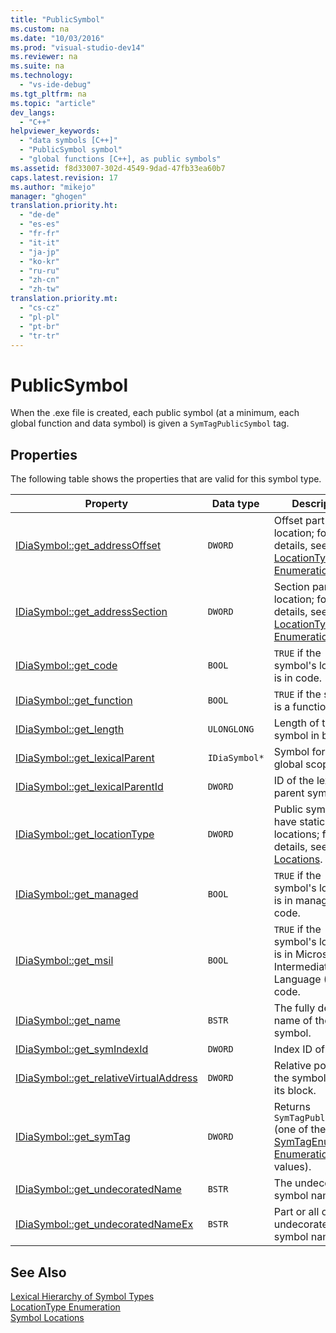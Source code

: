 ```yaml
---
title: "PublicSymbol"
ms.custom: na
ms.date: "10/03/2016"
ms.prod: "visual-studio-dev14"
ms.reviewer: na
ms.suite: na
ms.technology: 
  - "vs-ide-debug"
ms.tgt_pltfrm: na
ms.topic: "article"
dev_langs: 
  - "C++"
helpviewer_keywords: 
  - "data symbols [C++]"
  - "PublicSymbol symbol"
  - "global functions [C++], as public symbols"
ms.assetid: f8d33007-302d-4549-9dad-47fb33ea60b7
caps.latest.revision: 17
ms.author: "mikejo"
manager: "ghogen"
translation.priority.ht: 
  - "de-de"
  - "es-es"
  - "fr-fr"
  - "it-it"
  - "ja-jp"
  - "ko-kr"
  - "ru-ru"
  - "zh-cn"
  - "zh-tw"
translation.priority.mt: 
  - "cs-cz"
  - "pl-pl"
  - "pt-br"
  - "tr-tr"
---
```

# PublicSymbol
When the .exe file is created, each public symbol (at a minimum, each global function and data symbol) is given a `SymTagPublicSymbol` tag.  
  
## Properties  
 The following table shows the properties that are valid for this symbol type.  
  
|Property|Data type|Description|  
|--------------|---------------|-----------------|  
|[IDiaSymbol::get_addressOffset](../VS_debugger/idiasymbol--get_addressoffset.md)|`DWORD`|Offset part of location; for details, see the [LocationType Enumeration](../VS_debugger/locationtype.md).|  
|[IDiaSymbol::get_addressSection](../VS_debugger/idiasymbol--get_addresssection.md)|`DWORD`|Section part of location; for details, see the [LocationType Enumeration](../VS_debugger/locationtype.md).|  
|[IDiaSymbol::get_code](../VS_debugger/idiasymbol--get_code.md)|`BOOL`|`TRUE` if the symbol's location is in code.|  
|[IDiaSymbol::get_function](../VS_debugger/idiasymbol--get_function.md)|`BOOL`|`TRUE` if the symbol is a function.|  
|[IDiaSymbol::get_length](../VS_debugger/idiasymbol--get_length.md)|`ULONGLONG`|Length of this symbol in bytes.|  
|[IDiaSymbol::get_lexicalParent](../VS_debugger/idiasymbol--get_lexicalparent.md)|`IDiaSymbol*`|Symbol for the global scope.|  
|[IDiaSymbol::get_lexicalParentId](../VS_debugger/idiasymbol--get_lexicalparentid.md)|`DWORD`|ID of the lexical parent symbol.|  
|[IDiaSymbol::get_locationType](../VS_debugger/idiasymbol--get_locationtype.md)|`DWORD`|Public symbols have static locations; for details, see [Symbol Locations](../VS_debugger/symbol-locations.md).|  
|[IDiaSymbol::get_managed](../VS_debugger/idiasymbol--get_managed.md)|`BOOL`|`TRUE` if the symbol's location is in managed code.|  
|[IDiaSymbol::get_msil](../VS_debugger/idiasymbol--get_msil.md)|`BOOL`|`TRUE` if the symbol's location is in Microsoft Intermediate Language (MSIL) code.|  
|[IDiaSymbol::get_name](../VS_debugger/idiasymbol--get_name.md)|`BSTR`|The fully decorated name of the symbol.|  
|[IDiaSymbol::get_symIndexId](../VS_debugger/idiasymbol--get_symindexid.md)|`DWORD`|Index ID of symbol.|  
|[IDiaSymbol::get_relativeVirtualAddress](../VS_debugger/idiasymbol--get_relativevirtualaddress.md)|`DWORD`|Relative position of the symbol within its block.|  
|[IDiaSymbol::get_symTag](../VS_debugger/idiasymbol--get_symtag.md)|`DWORD`|Returns `SymTagPublicSymbol` (one of the [SymTagEnum Enumeration](../VS_debugger/symtagenum.md) values).|  
|[IDiaSymbol::get_undecoratedName](../VS_debugger/idiasymbol--get_undecoratedname.md)|`BSTR`|The undecorated symbol name.|  
|[IDiaSymbol::get_undecoratedNameEx](../VS_debugger/idiasymbol--get_undecoratednameex.md)|`BSTR`|Part or all of the undecorated symbol name.|  
  
## See Also  
 [Lexical Hierarchy of Symbol Types](../VS_debugger/lexical-hierarchy-of-symbol-types.md)   
 [LocationType Enumeration](../VS_debugger/locationtype.md)   
 [Symbol Locations](../VS_debugger/symbol-locations.md)